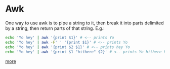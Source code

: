 # Awk

One way to use awk is to pipe a string to it, then break it into parts delimited by a string, then return parts of that string. E.g.:

```sh
echo 'Yo hey' | awk '{print $1}' # <-- prints Yo
echo 'Yo hey' | awk -F' ' '{print $1}' # <-- prints Yo
echo 'Yo hey' | awk '{print $2 $1}' # <-- prints hey Yo
echo 'Yo hey' | awk '{print $1 "hithere" $2}' # <-- prints Yo hithere hey
```

[more](http://blog.jpalardy.com/posts/awk-tutorial-part-1/)
